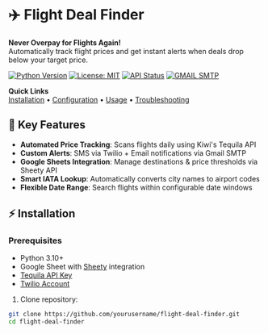 # ✈️ Flight Deal Finder

**Never Overpay for Flights Again!**  
Automatically track flight prices and get instant alerts when deals drop below your target price.

[![Python Version](https://img.shields.io/badge/Python-3.10%2B-blue)](https://www.python.org/)
[![License: MIT](https://img.shields.io/badge/License-MIT-green)](https://opensource.org/licenses/MIT)
[![API Status](https://img.shields.io/badge/Tequila_API-Kiwi.com-success)](https://tequila.kiwi.com/)
[![GMAIL SMTP](https://img.shields.io/badge/Gmail-SMTP-red)](https://developers.google.com/gmail/imap/imap-smtp/)

**Quick Links**  
[Installation](#-installation) • [Configuration](#-configuration) • [Usage](#-usage) • [Troubleshooting](#-troubleshooting)


## 🌟 Key Features
- **Automated Price Tracking**: Scans flights daily using Kiwi's Tequila API
- **Custom Alerts**: SMS via Twilio + Email notifications via Gmail SMTP
- **Google Sheets Integration**: Manage destinations & price thresholds via Sheety API
- **Smart IATA Lookup**: Automatically converts city names to airport codes
- **Flexible Date Range**: Search flights within configurable date windows

## ⚡ Installation

### Prerequisites
- Python 3.10+
- Google Sheet with [Sheety](https://sheety.co/) integration
- [Tequila API Key](https://tequila.kiwi.com/portal/)
- [Twilio Account](https://www.twilio.com/)

1. Clone repository:
```bash
git clone https://github.com/yourusername/flight-deal-finder.git
cd flight-deal-finder

